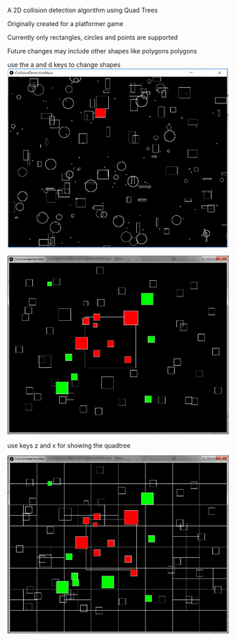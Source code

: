 A 2D collision detection algorithm using Quad Trees

Originally created for a platformer game

Currently only rectangles, circles and points are supported

Future changes may include other shapes like polygons polygons

use the a and d keys to change shapes
![](https://github.com/sidYana/MyProjects/blob/master/MultiShapeCollisionDetection/Project_Snaps/new_img_1.PNG)

![](https://github.com/sidYana/MyProjects/blob/master/MultiShapeCollisionDetection/Project_Snaps/snap_1.JPG)

use keys z and x for showing the quadtree

![](https://github.com/sidYana/MyProjects/blob/master/MultiShapeCollisionDetection/Project_Snaps/snap_2.JPG)
